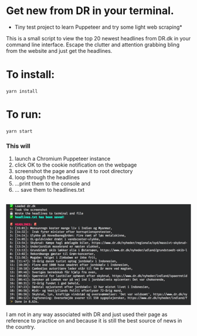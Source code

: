 
# Get new from DR in your terminal.

* Tiny test project to learn Puppeteer and try some light web scraping*

This is a small script to view the top 20 newest headlines from DR.dk in your command line interface. 
Escape the clutter and attention grabbing bling from the website and just get the headlines.

# To install:
`yarn install`

# To run:
`yarn start`

### This will
1) launch a Chromium Puppeteer instance
2) click OK to the cookie notification on the webpage
3) screenshot the page and save it to root directory
4) loop through the headlines
5) ...print them to the console and
6) ... save them to headlines.txt

<p align="center">
<br>
<img src="cli_readme_screenshot.png">
<br>
</p>

I am not in any way associated with DR and just used their page as reference to practice on and because it is still the best source of news in the country.
